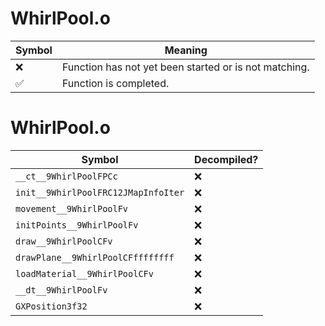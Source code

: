 # WhirlPool.o
| Symbol | Meaning 
| ------------- | ------------- 
| :x: | Function has not yet been started or is not matching. 
| :white_check_mark: | Function is completed. 


# WhirlPool.o
| Symbol | Decompiled? |
| ------------- | ------------- |
| `__ct__9WhirlPoolFPCc` | :x: |
| `init__9WhirlPoolFRC12JMapInfoIter` | :x: |
| `movement__9WhirlPoolFv` | :x: |
| `initPoints__9WhirlPoolFv` | :x: |
| `draw__9WhirlPoolCFv` | :x: |
| `drawPlane__9WhirlPoolCFffffffff` | :x: |
| `loadMaterial__9WhirlPoolCFv` | :x: |
| `__dt__9WhirlPoolFv` | :x: |
| `GXPosition3f32` | :x: |
